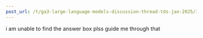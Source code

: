 ```yaml
---
post_url: /t/ga3-large-language-models-discussion-thread-tds-jan-2025/163247/97
---
```

i am unable to find the answer box plss guide me through that